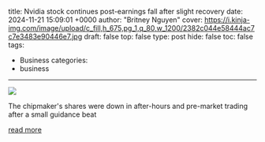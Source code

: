 title: Nvidia stock continues post-earnings fall after slight recovery
date: 2024-11-21 15:09:01 +0000
author: "Britney Nguyen"
cover: https://i.kinja-img.com/image/upload/c_fill,h_675,pg_1,q_80,w_1200/2382c044e58444ac7c7e3483e90446e7.jpg
draft: false
top: false
type: post
hide: false
toc: false
tags:
  - Business
categories:
  - business
---

![](https://i.kinja-img.com/image/upload/c_fill,h_675,pg_1,q_80,w_1200/2382c044e58444ac7c7e3483e90446e7.jpg)

The chipmaker's shares were down in after-hours and pre-market trading after a small guidance beat

[read more](https://qz.com/nvidia-stock-post-q3-earnings-fall-shares-recover-chips-1851704784)
